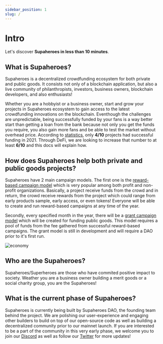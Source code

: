 ```yaml
---
sidebar_position: 1
slug: /
---
```


# Intro

Let's discover **Supaheroes in less than 10 minutes**.

## What is Supaheroes?

Supaheroes is a decentralized crowdfunding ecosystem for both private and public goods. It consists not only of a blockchain application, but also a live community of philanthropists, investors, business owners, blockchain developers, and also enthusiasts!

Whether you are a hobbyist or a business owner, start and grow your projects in Supaheroes ecosystem to gain access to the latest crowdfunding innovations on the blockchain. Eventhough the challenges are unpredictable, being successfully funded by your fans is a way better start than getting a loan from the bank because not only you get the funds you require, you also gain more fans and be able to test the market without overhead price. According to [statistics](https://www.statista.com/statistics/235405/kickstarter-project-funding-success-rate/), only **4/10** projects had successful funding in 2021. Through DeFi, we are looking to increase that number to at least **6/10** and this docs will explain how.

## How does Supaheroes help both private and public goods projects?

Supaheroes have 2 main campaign models. The first one is the [reward-based campaign model](/reward-based-campaign/intro) which is very popular among both profit and non-profit organizations. Basically, a project receive funds from the crowd and in return, the crowd receive rewards from the project which could range from early products sample, early access, or even tokens! Everyone will be able to create and run reward-based campaigns at any time of the year.

Secondly, every specified month in the year, there will be a [grant campaign model](/grant/active-collective) which will be created for funding public goods. This model requires a pool of funds from the fee gathered from successful reward-based campaigns. The grant model is still in development and will require a DAO prior to it's first run.

![economy](/img/economy.png)

## Who are the Supaheroes?

Supaheroes/Superheroes are those who have commited positive impact to society. Weather you are a business owner building a merit goods or a social charity group, you are the Supaheroes!

## What is the current phase of Supaheroes?

Supaheroes is currently being built by Supaheroes DAO, the founding team behind the project. We are polishing our user-experience and engaging other builders to build on top of our open-source code as well as building a decentralized community prior to our mainnet launch. If you are interested to be a part of the community in this very early phase, we welcome you to join our [Discord](https://discord.gg/e6G8vPSU) as well as follow our [Twitter](https://twitter.com/SupaheroesFund) for more updates!